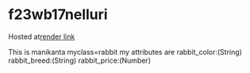 # f23wb17nelluri

Hosted at[render link](https://f23wb17nelluri.onrender.com)


This is manikanta
myclass=rabbit my attributes are
rabbit_color:(String) 
rabbit_breed:(String) 
rabbit_price:(Number)
